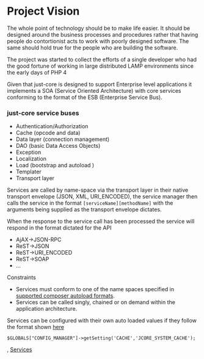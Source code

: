 # Project Vision 

The whole point of technology should be to make life easier. It should be designed around the business processes and procedures 
rather that having people do contortionist acts to work with poorly designed software. The same should hold true for the people 
who are building the software. 

The project was started to collect the efforts of a single developer who had the good fortune of working in large distributed 
LAMP environments since the early days of PHP 4 

Given that just-core is designed to support Enterprise level applications it implements a SOA (Service Oriented Architecture) 
with core services conforming to the format of the ESB (Enterprise Service Bus). 

### just-core service buses

 * Authentication/Authorization 
 * Cache (opcode and data) 
 * Data layer (connection management) 
 * DAO (basic Data Access Objects) 
 * Exception
 * Localization 
 * Load (bootstrap and autoload )
 * Templater 
 * Transport layer 

Services are called by name-space via the transport layer in their native transport envelope (JSON, XML, URI_ENCODED), the service manager then calls 
the service in the format `[serviceName][methodName]` with the arguments being supplied as the transport envelope dictates. 

When the response to the service call has been processed the service will respond in the format dictated for the API 

 * AjAX->JSON-RPC
 * ReST->JSON
 * ReST->URI_ENCODED
 * ReST->SOAP
 * ...

Constraints

* Services must conform to one of the name spaces specified in [supported composer autoload formats](https://getcomposer.org/doc/04-schema.md#autoload).
* Services can be called singly, chained or on demand within the application architecture.

Services can be configured with their own auto loaded values if they follow the format shown [here](https://github.com/CHGLongStone/just-core-stub/wiki#application-configuration)



`$GLOBALS["CONFIG_MANAGER"]->getSetting('CACHE','JCORE_SYSTEM_CACHE');`


, [Services](../../just-core/Services)


